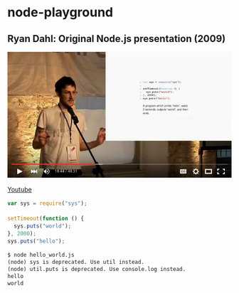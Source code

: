 # node-playground

## Ryan Dahl: Original Node.js presentation (2009)

[![first demo](first_demo.png)](hello_world.mp4)

[Youtube](https://www.youtube.com/watch?v=ztspvPYybIY&t=18m40s)

```javascript
var sys = require("sys");

setTimeout(function () {
  sys.puts("world");
}, 2000);
sys.puts("hello");
```

```shell
$ node hello_world.js 
(node) sys is deprecated. Use util instead.
(node) util.puts is deprecated. Use console.log instead.
hello
world
```
